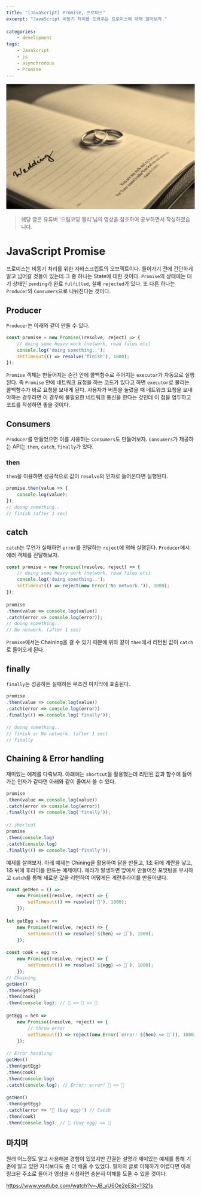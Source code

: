 ```yaml
---
title: "[JavaScript] Promise, 프로미스"
excerpt: "JavaScript 비동기 처리를 도와주는 프로미스에 대해 알아보자."

categories:
    - development
tags:
    - JavaScript
    - js
    - asynchronous
    - Promise
---
```

![promise](/assets/images/promise.jpg)

> 해당 글은 유튜버 '드림코딩 엘리'님의 영상을 참조하여 공부하면서 작성하였습니다.


# JavaScript Promise
프로미스는 비동기 처리를 위한 자바스크립트의 오브젝트이다.
들어가기 전에 간단하게 알고 넘어갈 것들이 있는데 그 중 하나는 State에 대한 것이다. `Promise`의 상태에는 대기 상태인 `pending`과 완료 `fulfilled`, 실패 `rejected`가 있다.
또 다른 하나는 `Producer`와 `Consumers`으로 나눠진다는 것이다.

## Producer

`Producer`는 아래와 같이 만들 수 있다.

```js
const promise = new Promise((resolve, reject) => {
    // doing some heavy work (network, read files etc)
    console.log('doing something..');
    setTimeout(() => resolve('finish'), 1000);
});
```
`Promise` 객체는 만들어지는 순간 안에 콜백함수로 주어지는 `executor`가 자동으로 실행된다. 즉 `Promise` 안에 네트워크 요청을 하는 코드가 있다고 하면 `executor`로 불리는 콜백함수가 바로 요청을 보내게 된다. 사용자가 버튼을 눌렀을 때 네트워크 요청을 보내야하는 경우라면 이 경우에 불필요한 네트워크 통신을 한다는 것인데 이 점을 염두하고 코드를 작성하면 좋을 것이다.

## Consumers

`Producer`를 만들었으면 이를 사용하는 `Consumers`도 만들어보자. `Consumers`가 제공하는 API는 `then`, `catch`, `finally`가 있다.

### then

`then`을 이용하면 성공적으로 값이 `resolve`의 인자로 들어온다면 실행된다.

```js
promise.then(value => {
    console.log(value);
});
// doing something..
// finish (after 1 sec)
```

## catch

`catch`는 무언가 실패하면 `error`를 전달하는 `reject`에 의해 실행된다. `Producer`에서 에러 객체를 전달해보자.

```js
const promise = new Promise((resolve, reject) => {
    // doing some heavy work (network, read files etc)
    console.log('doing something..');
    setTimeout(() => reject(new Error('No network.')), 1000);
});

promise
.then(value => console.log(value))
.catch(error => console.log(error));
// doing something..
// No network. (after 1 sec)
```

`Promise`에서는 Chaining을 걸 수 있기 때문에 위와 같이 `then`에서 리턴된 값이 `catch`로 들어오게 된다.

## finally

`finally`는 성공하든 실패하든 무조건 마지막에 호출된다. 

```js
promise
.then(value => console.log(value))
.catch(error => console.log(error))
.finally(() => console.log('finally'));

// doing something..
// finish or No network. (after 1 sec)
// finally
```

## Chaining & Error handling

재미있는 예제를 다뤄보자. 아래에는 `shortcut`을 활용했는데 리턴된 값과 함수에 들어가는 인자가 같다면 아래와 같이 줄여서 쓸 수 있다.

```js
promise
.then(value => console.log(value))
.catch(error => console.log(error))
.finally(() => console.log('finally'));

// shortcut
promise
.then(console.log)
.catch(console.log)
.finally(() => console.log('finally'));
```

예제를 살펴보자. 아래 예제는 Chining을 활용하여 닭을 만들고, 1초 뒤에 계란을 낳고, 1초 뒤에 후라이를 만드는 예제이다. 에러가 발생하면 앞에서 만들어진 포맷팅을 무시하고 `catch`를 통해 새로운 값을 리턴하여 어떻게든 계란후라이를 만들어낸다.

```js
const getHen = () => 
	new Promise((resolve, reject) => {
		setTimeout(() => resolve('🐓'), 1000);
	});

let getEgg = hen =>
	new Promise((resolve, reject) => {
		setTimeout(() => resolve(`${hen} => 🥚`), 1000);
	});

const cook = egg =>
	new Promise((resolve, reject) => {
		setTimeout(() => resolve(`${egg} => 🍳`), 1000);
	});
// Chaining
getHen()
.then(getEgg)
.then(cook)
.then(console.log); // 🐓 => 🥚 => 🍳

getEgg = hen =>
	new Promise((resolve, reject) => {
		// throw error
		setTimeout(() => reject(new Error(`error! ${hen} => 🥚`)), 1000);
	});

// Error handling
getHen()
.then(getEgg)
.then(cook)
.then(console.log)
.catch(console.log); // Error: error! 🐓 => 🥚

getHen()
.then(getEgg)
.catch(error => '🏪 (buy egg)') // Catch
.then(cook)
.then(console.log); // 🏪 (buy egg) => 🍳
```

## 마치며
원래 어느정도 알고 사용해본 경험이 있었지만 간결한 설명과 재미있는 예제를 통해 기존에 알고 있던 지식보다도 좀 더 배울 수 있었다. 필자의 글로 이해하기 어렵다면 아래 링크된 주소로 들어가 영상을 시청하면 충분히 이해를 도울 수 있을 것이다.

https://www.youtube.com/watch?v=JB_yU6Oe2eE&t=1321s